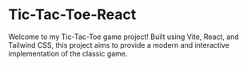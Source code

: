# Tic-Tac-Toe-React
Welcome to my Tic-Tac-Toe game project! Built using Vite, React, and Tailwind CSS, this project aims to provide a modern and interactive implementation of the classic game. 
